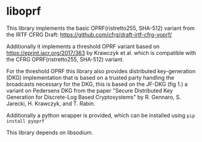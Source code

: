 # liboprf

This library implements the basic OPRF(ristretto255, SHA-512) variant
from the IRTF CFRG Draft: https://github.com/cfrg/draft-irtf-cfrg-voprf/

Additionally it implements a threshold OPRF variant based on
https://eprint.iacr.org/2017/363 by Krawczyk et al. which is
compatible with the CFRG OPRF(ristretto255, SHA-512) variant.

For the threshold OPRF this library also provides distributed
key-generation (DKG) implementation that is based on a trusted
party handling the broadcasts necessary for the DKG, this is
based on the JF-DKG (fig 1.) a variant on Pedersens DKG from
the paper "Secure Distributed Key Generation for Discrete-Log
Based Cryptosystems" by R. Gennaro, S. Jarecki, H. Krawczyk,
and T.  Rabin.

Additionally a python wrapper is provided, which can be installed
using `pip install pyoprf`

This library depends on libsodium.
